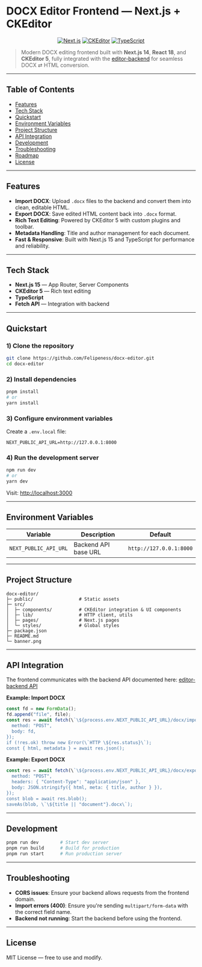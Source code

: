 # DOCX Editor Frontend — Next.js + CKEditor

<p align="center">
  <a href="https://nextjs.org/"><img alt="Next.js" src="https://img.shields.io/badge/Next.js-15-black?logo=next.js"></a>
  <a href="https://ckeditor.com/"><img alt="CKEditor" src="https://img.shields.io/badge/CKEditor-5-3C99DC"></a>
  <a href="https://typescriptlang.org/"><img alt="TypeScript" src="https://img.shields.io/badge/TypeScript-3178C6?logo=typescript&logoColor=white"></a>
</p>

> Modern DOCX editing frontend built with **Next.js 14**, **React 18**, and **CKEditor 5**, fully integrated with the [editor-backend](https://github.com/Felipeness/editor-backend) for seamless DOCX ⇄ HTML conversion.

---

## Table of Contents

- [Features](#features)
- [Tech Stack](#tech-stack)
- [Quickstart](#quickstart)
- [Environment Variables](#environment-variables)
- [Project Structure](#project-structure)
- [API Integration](#api-integration)
- [Development](#development)
- [Troubleshooting](#troubleshooting)
- [Roadmap](#roadmap)
- [License](#license)

---

## Features

- **Import DOCX**: Upload `.docx` files to the backend and convert them into clean, editable HTML.
- **Export DOCX**: Save edited HTML content back into `.docx` format.
- **Rich Text Editing**: Powered by CKEditor 5 with custom plugins and toolbar.
- **Metadata Handling**: Title and author management for each document.
- **Fast & Responsive**: Built with Next.js 15 and TypeScript for performance and reliability.

---

## Tech Stack

- **Next.js 15** — App Router, Server Components
- **CKEditor 5** — Rich text editing
- **TypeScript**
- **Fetch API** — Integration with backend

---

## Quickstart

### 1) Clone the repository

```bash
git clone https://github.com/Felipeness/docx-editor.git
cd docx-editor
```

### 2) Install dependencies

```bash
pnpm install
# or
yarn install
```

### 3) Configure environment variables

Create a `.env.local` file:

```env
NEXT_PUBLIC_API_URL=http://127.0.0.1:8000
```

### 4) Run the development server

```bash
npm run dev
# or
yarn dev
```

Visit: [http://localhost:3000](http://localhost:3000)

---

## Environment Variables

| Variable              | Description          | Default                 |
| --------------------- | -------------------- | ----------------------- |
| `NEXT_PUBLIC_API_URL` | Backend API base URL | `http://127.0.0.1:8000` |

---

## Project Structure

```
docx-editor/
├─ public/                 # Static assets
├─ src/
│  ├─ components/          # CKEditor integration & UI components
│  ├─ lib/                 # HTTP client, utils
│  ├─ pages/               # Next.js pages
│  └─ styles/              # Global styles
├─ package.json
├─ README.md
└─ banner.png
```

---

## API Integration

The frontend communicates with the backend API documented here:
[editor-backend API](https://github.com/Felipeness/editor-backend#api)

**Example: Import DOCX**

```ts
const fd = new FormData();
fd.append("file", file);
const res = await fetch(\`\${process.env.NEXT_PUBLIC_API_URL}/docx/import\`, {
  method: "POST",
  body: fd,
});
if (!res.ok) throw new Error(\`HTTP \${res.status}\`);
const { html, metadata } = await res.json();
```

**Example: Export DOCX**

```ts
const res = await fetch(\`\${process.env.NEXT_PUBLIC_API_URL}/docx/export\`, {
  method: "POST",
  headers: { "Content-Type": "application/json" },
  body: JSON.stringify({ html, meta: { title, author } }),
});
const blob = await res.blob();
saveAs(blob, \`\${title || "document"}.docx\`);
```

---

## Development

```bash
pnpm run dev        # Start dev server
pnpm run build      # Build for production
pnpm run start      # Run production server
```

---

## Troubleshooting

- **CORS issues**: Ensure your backend allows requests from the frontend domain.
- **Import errors (400)**: Ensure you're sending `multipart/form-data` with the correct field name.
- **Backend not running**: Start the backend before using the frontend.

---

## License

MIT License — free to use and modify.
